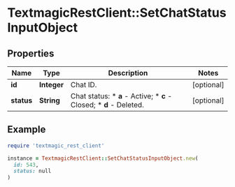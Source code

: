 # TextmagicRestClient::SetChatStatusInputObject

## Properties

| Name | Type | Description | Notes |
| ---- | ---- | ----------- | ----- |
| **id** | **Integer** | Chat ID. | [optional] |
| **status** | **String** | Chat status:   * **a** - Active;   * **c** - Closed;   * **d** - Deleted.  | [optional] |

## Example

```ruby
require 'textmagic_rest_client'

instance = TextmagicRestClient::SetChatStatusInputObject.new(
  id: 543,
  status: null
)
```

